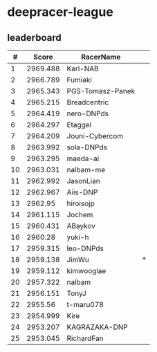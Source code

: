 # deepracer-league

## leaderboard

<!-- leaderboard -->
| # | Score | RacerName |   |
| - | ----- | --------- | - |
| 1 | 2969.488 | Karl-NAB | |
| 2 | 2966.789 | Fumiaki | |
| 3 | 2965.343 | PGS-Tomasz-Panek | |
| 4 | 2965.215 | Breadcentric | |
| 5 | 2964.419 | nero-DNPds | |
| 6 | 2964.297 | Etaggel | |
| 7 | 2964.209 | Jouni-Cybercom | |
| 8 | 2963.992 | sola-DNPds | |
| 9 | 2963.295 | maeda-ai | |
| 10 | 2963.031 | nalbam-me | |
| 11 | 2962.992 | JasonLian | |
| 12 | 2962.967 | Aiis-DNP | |
| 13 | 2962.95 | hiroisojp | |
| 14 | 2961.115 | Jochem | |
| 15 | 2960.431 | ABaykov | |
| 16 | 2960.28 | yuki-h | |
| 17 | 2959.315 | leo-DNPds | |
| 18 | 2959.138 | JimWu | * |
| 19 | 2959.112 | kimwooglae | |
| 20 | 2957.322 | nalbam | |
| 21 | 2956.151 | TonyJ | |
| 22 | 2955.56 | t-maru078 | |
| 23 | 2954.999 | Kire | |
| 24 | 2953.207 | KAGRAZAKA-DNP | |
| 25 | 2953.045 | RichardFan | |
